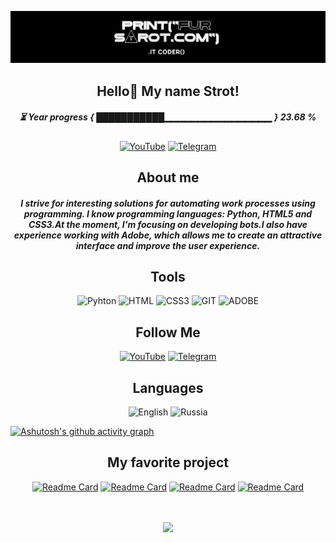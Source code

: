 [![Header](https://github.com/FurStrot/FurStrot/blob/main/assets/header.jpg)](https://www.youtube.com/@FurStrot)

<div align="center">

## Hello👋 My name Strot!

##### ⏳ Year progress { ███████████▁▁▁▁▁▁▁▁▁▁▁▁▁▁▁▁ } 23.68 %

[![YouTube](https://shields.microej.com/badge/YouTube-000000?style=for-the-badge&logo=YouTube&logoColor=ffffff)](https://www.youtube.com/@FurStrot)
[![Telegram](https://shields.microej.com/badge/Telegram-000000?style=for-the-badge&logo=Telegram&logoColor=ffffff)](https://t.me/FurStrot)

## About me

##### I strive for interesting solutions for automating work processes using programming. I know programming languages: Python, HTML5 and CSS3.At the moment, I'm focusing on developing bots.I also have experience working with Adobe, which allows me to create an attractive interface and improve the user experience.
## Tools

![Pyhton](https://shields.microej.com/badge/Python-000000?style=for-the-badge&logo=Python&logoColor=ffffff)
![HTML](https://shields.microej.com/badge/HTML-000000?style=for-the-badge&logo=html5&logoColor=ffffff)
![CSS3](https://shields.microej.com/badge/CSS3-000000?style=for-the-badge&logo=CSS3&logoColor=ffffff)
![GIT](https://shields.microej.com/badge/GIT-000000?style=for-the-badge&logo=GIT&logoColor=ffffff)
![ADOBE](https://shields.microej.com/badge/Adobe-000000?style=for-the-badge&logo=ADOBE&logoColor=ffffff)

## Follow Me
[![YouTube](https://shields.microej.com/badge/YouTube-000000?style=for-the-badge&logo=YouTube&logoColor=ffffff)](https://www.youtube.com/@FurStrot)
[![Telegram](https://shields.microej.com/badge/Telegram-000000?style=for-the-badge&logo=Telegram&logoColor=ffffff)](https://t.me/FurStrot)

## Languages

![English](https://shields.microej.com/badge/English-000000?style=for-the-badge&logo=🇺🇸)
![Russia](https://shields.microej.com/badge/Russia-000000?style=for-the-badge&logo=ru)

</div>

[![Ashutosh's github activity graph](https://github-readme-activity-graph.vercel.app/graph?username=FurStrot&bg_color=000000&color=ffffff&line=ffffff&point=ffffff&area=false&hide_border=true)](https://github.com/ashutosh00710/github-readme-activity-graph)

<div align="center">


## My favorite project

[![Readme Card](https://github-readme-stats.vercel.app/api/pin/?username=FurStrot&repo=Bot_911\&title_color=fff\&icon_color=f9f9f9\&text_color=9f9f9f\&bg_color=151515)](https://github.com/FurStrot/Bot_911)
[![Readme Card](https://github-readme-stats.vercel.app/api/pin/?username=FurStrot&repo=Bot_Helper\&title_color=fff\&icon_color=f9f9f9\&text_color=9f9f9f\&bg_color=151515)](https://github.com/FurStrot/Bot_Helper)
[![Readme Card](https://github-readme-stats.vercel.app/api/pin/?username=FurStrot&repo=Bot_Censorship\&title_color=fff\&icon_color=f9f9f9\&text_color=9f9f9f\&bg_color=151515)](https://github.com/FurStrot/Bot_Censorship)
[![Readme Card](https://github-readme-stats.vercel.app/api/pin/?username=FurStrot&repo=text_edit_py_qt\&title_color=fff\&icon_color=f9f9f9\&text_color=9f9f9f\&bg_color=151515)](https://github.com/FurStrot/text_edit_py_qt)

ㅤ

<picture>
  <source
    srcset="https://github-readme-stats.vercel.app/api?username=FurStrot&show_icons=true&theme=dark"
    media="(prefers-color-scheme: dark)"
  />
  <source
    srcset="https://github-readme-stats.vercel.app/api?username=anuraghazra&show_icons=true"
    media="(prefers-color-scheme: light), (prefers-color-scheme: no-preference)"
  />
  <img src="https://github-readme-stats.vercel.app/api?username=anuraghazra&show_icons=true" />
</picture>


</div>
